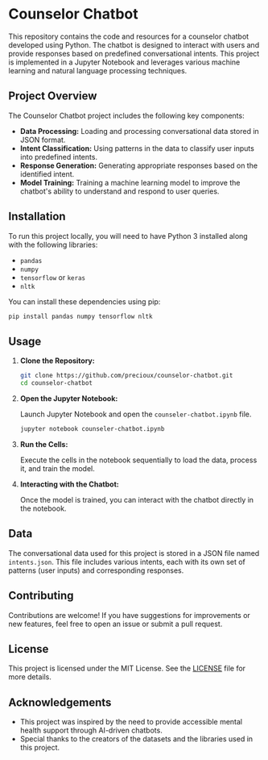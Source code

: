 
# Counselor Chatbot

This repository contains the code and resources for a counselor chatbot developed using Python. The chatbot is designed to interact with users and provide responses based on predefined conversational intents. This project is implemented in a Jupyter Notebook and leverages various machine learning and natural language processing techniques.

## Project Overview

The Counselor Chatbot project includes the following key components:

- **Data Processing:** Loading and processing conversational data stored in JSON format.
- **Intent Classification:** Using patterns in the data to classify user inputs into predefined intents.
- **Response Generation:** Generating appropriate responses based on the identified intent.
- **Model Training:** Training a machine learning model to improve the chatbot's ability to understand and respond to user queries.

## Installation

To run this project locally, you will need to have Python 3 installed along with the following libraries:

- `pandas`
- `numpy`
- `tensorflow` or `keras`
- `nltk`

You can install these dependencies using pip:

```bash
pip install pandas numpy tensorflow nltk
```

## Usage

1. **Clone the Repository:**

   ```bash
   git clone https://github.com/precioux/counselor-chatbot.git
   cd counselor-chatbot
   ```

2. **Open the Jupyter Notebook:**

   Launch Jupyter Notebook and open the `counseler-chatbot.ipynb` file.

   ```bash
   jupyter notebook counseler-chatbot.ipynb
   ```

3. **Run the Cells:**

   Execute the cells in the notebook sequentially to load the data, process it, and train the model.

4. **Interacting with the Chatbot:**

   Once the model is trained, you can interact with the chatbot directly in the notebook.

## Data

The conversational data used for this project is stored in a JSON file named `intents.json`. This file includes various intents, each with its own set of patterns (user inputs) and corresponding responses.

## Contributing

Contributions are welcome! If you have suggestions for improvements or new features, feel free to open an issue or submit a pull request.

## License

This project is licensed under the MIT License. See the [LICENSE](LICENSE) file for more details.

## Acknowledgements

- This project was inspired by the need to provide accessible mental health support through AI-driven chatbots.
- Special thanks to the creators of the datasets and the libraries used in this project.
